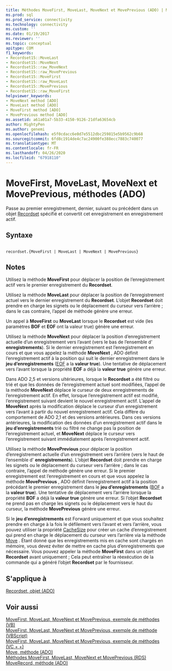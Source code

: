 ```yaml
---
title: Méthodes MoveFirst, MoveLast, MoveNext et MovePrevious (ADO) | Microsoft Docs
ms.prod: sql
ms.prod_service: connectivity
ms.technology: connectivity
ms.custom: ''
ms.date: 01/19/2017
ms.reviewer: ''
ms.topic: conceptual
apitype: COM
f1_keywords:
- Recordset15::MoveLast
- Recordset15::MoveNext
- Recordset15::raw_MoveNext
- Recordset15::raw_MovePrevious
- Recordset15::MoveFirst
- Recordset15::raw_MoveLast
- Recordset15::MovePrevious
- Recordset15::raw_MoveFirst
helpviewer_keywords:
- MoveNext method [ADO]
- MoveLast method [ADO]
- MoveFirst method [ADO]
- MovePrevious method [ADO]
ms.assetid: a61a01a7-5b33-4150-9126-21dfa63654cb
author: MightyPen
ms.author: genemi
ms.openlocfilehash: e5f0cdacc6e0d7e5512dbc259815e5b9562c9b68
ms.sourcegitcommit: 6fd8c1914de4c7ac24900fe388ecc7883c740077
ms.translationtype: MT
ms.contentlocale: fr-FR
ms.lasthandoff: 04/26/2020
ms.locfileid: "67918110"
---
```

# <a name="movefirst-movelast-movenext-and-moveprevious-methods-ado"></a>MoveFirst, MoveLast, MoveNext et MovePrevious, méthodes (ADO)
Passe au premier enregistrement, dernier, suivant ou précédent dans un objet [Recordset](../../../ado/reference/ado-api/recordset-object-ado.md) spécifié et convertit cet enregistrement en enregistrement actif.  
  
## <a name="syntax"></a>Syntaxe  
  
```  
  
recordset.{MoveFirst | MoveLast | MoveNext | MovePrevious}  
```  
  
## <a name="remarks"></a>Notes  
 Utilisez la méthode **MoveFirst** pour déplacer la position de l’enregistrement actif vers le premier enregistrement du **Recordset**.  
  
 Utilisez la méthode **MoveLast** pour déplacer la position de l’enregistrement actuel vers le dernier enregistrement du **Recordset**. L’objet **Recordset** doit prendre en charge les signets ou le déplacement du curseur vers l’arrière ; dans le cas contraire, l’appel de méthode génère une erreur.  
  
 Un appel à **MoveFirst** ou **MoveLast** lorsque le **Recordset** est vide (les paramètres **BOF** et **EOF** ont la valeur true) génère une erreur.  
  
 Utilisez la méthode **MoveNext** pour déplacer la position d’enregistrement actuelle d’un enregistrement vers l’avant (vers le bas de l’ensemble d' **enregistrements**). Si le dernier enregistrement est l’enregistrement en cours et que vous appelez la méthode **MoveNext** , ADO définit l’enregistrement actif à la position qui suit le dernier enregistrement dans le **jeu d’enregistrements** ([EOF](../../../ado/reference/ado-api/bof-eof-properties-ado.md) a la **valeur true**). Une tentative de déplacement vers l’avant lorsque la propriété **EOF** a déjà la **valeur true** génère une erreur.  
  
 Dans ADO 2,5 et versions ultérieures, lorsque le **Recordset** a été filtré ou trié et que les données de l’enregistrement actuel sont modifiées, l’appel de la méthode **MoveNext** déplace le curseur de deux enregistrements de l’enregistrement actif. En effet, lorsque l’enregistrement actif est modifié, l’enregistrement suivant devient le nouvel enregistrement actif. L’appel de **MoveNext** après la modification déplace le curseur d’un enregistrement vers l’avant à partir du nouvel enregistrement actif. Cela diffère du comportement de ADO 2,1 et des versions antérieures. Dans ces versions antérieures, la modification des données d’un enregistrement actif dans le **jeu d’enregistrements** trié ou filtré ne change pas la position de l’enregistrement actuel, et **MoveNext** déplace le curseur vers l’enregistrement suivant immédiatement après l’enregistrement actif.  
  
 Utilisez la méthode **MovePrevious** pour déplacer la position d’enregistrement actuelle d’un enregistrement vers l’arrière (vers le haut de l’ensemble d' **enregistrements**). L’objet **Recordset** doit prendre en charge les signets ou le déplacement du curseur vers l’arrière ; dans le cas contraire, l’appel de méthode génère une erreur. Si le premier enregistrement est l’enregistrement en cours et que vous appelez la méthode **MovePrevious** , ADO définit l’enregistrement actif à la position précédant le premier enregistrement dans le **jeu d’enregistrements** ([BOF](../../../ado/reference/ado-api/bof-eof-properties-ado.md) a la **valeur true**). Une tentative de déplacement vers l’arrière lorsque la propriété **BOF** a déjà la **valeur true** génère une erreur. Si l’objet **Recordset** ne prend pas en charge les signets ou le déplacement vers le haut du curseur, la méthode **MovePrevious** génère une erreur.  
  
 Si le **jeu d’enregistrements** est Forward uniquement et que vous souhaitez prendre en charge à la fois le défilement vers l’avant et vers l’arrière, vous pouvez utiliser la propriété [CacheSize](../../../ado/reference/ado-api/cachesize-property-ado.md) pour créer un cache d’enregistrement qui prend en charge le déplacement du curseur vers l’arrière via la méthode [Move](../../../ado/reference/ado-api/move-method-ado.md) . Étant donné que les enregistrements mis en cache sont chargés en mémoire, vous devez éviter de mettre en cache plus d’enregistrements que nécessaire. Vous pouvez appeler la méthode **MoveFirst** dans un objet **Recordset** avant uniquement ; Cela peut entraîner la réexécution de la commande qui a généré l’objet **Recordset** par le fournisseur.  
  
## <a name="applies-to"></a>S'applique à  
 [Recordset, objet (ADO)](../../../ado/reference/ado-api/recordset-object-ado.md)  
  
## <a name="see-also"></a>Voir aussi  
 [MoveFirst, MoveLast, MoveNext et MovePrevious, exemple de méthodes (VB)](../../../ado/reference/ado-api/movefirst-movelast-movenext-and-moveprevious-methods-example-vb.md)   
 [MoveFirst, MoveLast, MoveNext et MovePrevious, exemple de méthode (VBScript)](../../../ado/reference/ado-api/movefirst-movelast-movenext-and-moveprevious-methods-example-vbscript.md)   
 [MoveFirst, MoveLast, MoveNext et MovePrevious, exemple de méthodes (VC + +)](../../../ado/reference/ado-api/movefirst-movelast-movenext-and-moveprevious-methods-example-vc.md)   
 [Move, méthode (ADO)](../../../ado/reference/ado-api/move-method-ado.md)   
 [Méthodes MoveFirst, MoveLast, MoveNext et MovePrevious (RDS)](../../../ado/reference/rds-api/movefirst-movelast-movenext-and-moveprevious-methods-rds.md)   
 [MoveRecord, méthode (ADO)](../../../ado/reference/ado-api/moverecord-method-ado.md)

